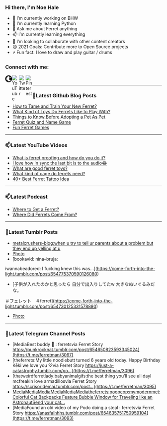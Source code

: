 ### Hi there, I'm Noe Hale

- 🔭 I’m currently working on BHW
- 🌱 I’m currently learning Python
- 💬 Ask me about Ferret anything
- 📫 I’m currently learning everything
- 🔭 I’m looking to collaborate with other content creators
- 😄 2021 Goals: Contribute more to Open Source projects
- ⚡ Fun fact: I love to draw and play guitar / drums

### Connect with me:

[<img align="left" alt="ferretvoice.com" width="22px" src="https://raw.githubusercontent.com/iconic/open-iconic/master/svg/globe.svg" />](https://ferretvoice.com)
[<img align="left" alt="YouTube" width="22px" src="https://cdn.jsdelivr.net/npm/simple-icons@v3/icons/youtube.svg" />](https://www.youtube.com/channel/UCk665XTfaMLVwFVWUmgnDiw)
[<img align="left" alt="Twitter" width="22px" src="https://cdn.jsdelivr.net/npm/simple-icons@v3/icons/twitter.svg" />](https://twitter.com/voiceferret)
[<img align="left" alt="Pinterest" width="22px" src="https://cdn.jsdelivr.net/npm/simple-icons@v3/icons/pinterest.svg" />](https://www.pinterest.com/voiceferret/)

<br />

---
### 🔭Latest Github Blog Posts
<!-- GITHUB:START -->
- [How to Tame and Train Your New Ferret?](http://noehale.github.io/how-to-tame-and-train-your-new-ferret/)
- [What Kind of Toys Do Ferrets Like to Play With?](http://noehale.github.io/what-kind-of-toys-do-ferrets-like-to-play-with/)
- [Things to Know Before Adopting a Pet As Pet](http://noehale.github.io/things-to-know-before-adopting-a-pet-as-pet/)
- [Ferret Quiz and Name Game](http://noehale.github.io/ferret-quiz/)
- [Fun Ferret Games](http://noehale.github.io/fun-ferret-games/)
<!-- GITHUB:END -->
---
### 📫Latest YouTube Videos

<!-- YOUTUBE:START -->
- [What is ferret proofing and how do you do it?](https://www.youtube.com/watch?v=81Syh_DJBQQ)
- [I love how in sync the last bit is to the audio😂](https://www.youtube.com/watch?v=WHBeGHwSlGY)
- [What are good ferret toys?](https://www.youtube.com/watch?v=tPxRilBzc0s)
- [What kind of cage do ferrets need?](https://www.youtube.com/watch?v=xzz6hC3sR5A)
- [40+ Best Ferret Tattoo Idea](https://www.youtube.com/watch?v=KIKqduR6Xcs)
<!-- YOUTUBE:END -->

---
### 📫Latest Podcast

<!-- PODCAST:START -->
- [Where to Get a Ferret?](https://anchor.fm/ferretvoice/episodes/Where-to-Get-a-Ferret-erurfu)
- [Where Did Ferrets Come From?](https://anchor.fm/ferretvoice/episodes/Where-Did-Ferrets-Come-From-eruq8g)
<!-- PODCAST:END -->
---
### 📝Latest Tumblr Posts

<!-- TUMBLR:START -->
- [metalcrushers-blog:when u try to tell ur parents about a problem but they end up yelling at u
](https://come-forth-into-the-light.tumblr.com/post/654820700480274433)
- [Photo](https://come-forth-into-the-light.tumblr.com/post/654798068204617728)
- [bookavid:
nina–bruja:


iwannabeadored:
I fucking knew this was...](https://come-forth-into-the-light.tumblr.com/post/654775370590126080)
- [子供が入れたのかと思ったら
自分で出入りしてたw
大きなぬいぐるみだな。

＃フェレット　＃ferret](https://come-forth-into-the-light.tumblr.com/post/654730125331578880)
- [Photo](https://come-forth-into-the-light.tumblr.com/post/654707438073806848)
<!-- TUMBLR:END -->
---
### 📝Latest Telegram Channel Posts

<!-- TELEGRAM:START -->
- [MediaBest buddy 🥰 : ferretsvia Ferret Story https://punkrocknat.tumblr.com/post/654650823593345024](https://t.me/ferretman/3097)
- [theferrets:My little noodlebutt turned 6 years old today. Happy Birthday Kēki we love you ♡via Ferret Story https://just-a-catastrophy.tumblr.com/po...](https://t.me/ferretman/3096)
- [thatweirdferretlady:babyanimalgifs:the best thing you’ll see all dayI mcfreakin love armadillosvia Ferret Story https://scrisoridemai.tumblr.com/post...](https://t.me/ferretman/3095)
- [MediaMediaMediaMediaMediaMediatheferrets:poopcop:mymodernmet:Colorful Cat Backpacks Feature Bubble Window for Traveling like an AstronautSend your cat...](https://t.me/ferretman/3094)
- [MediaFound an old video of my Podo doing a steal : ferretsvia Ferret Story https://anasfalhhhs.tumblr.com/post/654635751750959104](https://t.me/ferretman/3093)
<!-- TELEGRAM:END -->
